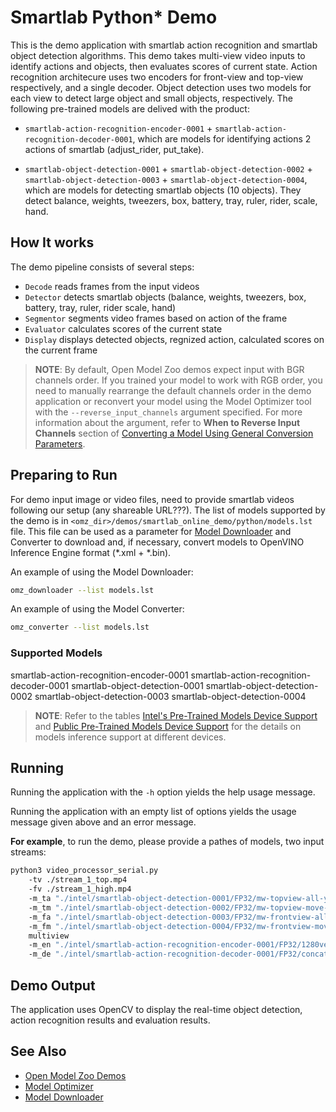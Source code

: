 # Smartlab Python\* Demo

This is the demo application with smartlab action recognition and smartlab object detection algorithms.
This demo takes multi-view video inputs to identify actions and objects, then evaluates scores of current state.
Action recognition architecure uses two encoders for front-view and top-view respectively, and a single decoder.
Object detection uses two models for each view to detect large object and small objects, respectively.
The following pre-trained models are delived with the product:


* `smartlab-action-recognition-encoder-0001` + `smartlab-action-recognition-decoder-0001`, which are models for identifying actions 2 actions of smartlab (adjust_rider, put_take).

* `smartlab-object-detection-0001` + `smartlab-object-detection-0002` + `smartlab-object-detection-0003` + `smartlab-object-detection-0004`, which are models for detecting smartlab objects (10 objects). They detect balance, weights, tweezers, box, battery, tray, ruler, rider, scale, hand.

## How It works

The demo pipeline consists of several steps:
* `Decode` reads frames from the input videos
* `Detector` detects smartlab objects (balance, weights, tweezers, box, battery, tray, ruler, rider scale, hand)
* `Segmentor` segments video frames based on action of the frame
* `Evaluator` calculates scores of the current state
* `Display` displays detected objects, regnized action, calculated scores on the current frame


> **NOTE**: By default, Open Model Zoo demos expect input with BGR channels order. If you trained your model to work with RGB order, you need to manually rearrange the default channels order in the demo application or reconvert your model using the Model Optimizer tool with the `--reverse_input_channels` argument specified. For more information about the argument, refer to **When to Reverse Input Channels** section of [Converting a Model Using General Conversion Parameters](https://docs.openvino.ai/latest/openvino_docs_MO_DG_prepare_model_convert_model_Converting_Model.html#general-conversion-parameters).

## Preparing to Run
For demo input image or video files, need to provide smartlab videos following our setup (any shareable URL???).
The list of models supported by the demo is in `<omz_dir>/demos/smartlab_online_demo/python/models.lst` file.
This file can be used as a parameter for [Model Downloader](../../../tools/model_tools/README.md) and Converter to download and, if necessary, convert models to OpenVINO Inference Engine format (\*.xml + \*.bin).

An example of using the Model Downloader:

```sh
omz_downloader --list models.lst
```

An example of using the Model Converter:

```sh
omz_converter --list models.lst
```

### Supported Models
smartlab-action-recognition-encoder-0001
smartlab-action-recognition-decoder-0001
smartlab-object-detection-0001
smartlab-object-detection-0002
smartlab-object-detection-0003
smartlab-object-detection-0004

> **NOTE**: Refer to the tables [Intel's Pre-Trained Models Device Support](../../../models/intel/device_support.md) and [Public Pre-Trained Models Device Support](../../../models/public/device_support.md) for the details on models inference support at different devices.

## Running

Running the application with the `-h` option yields the help usage message.

Running the application with an empty list of options yields the usage message given above and an error message.

**For example**, to run the demo, please provide a pathes of models, two input streams:

```sh
python3 video_processor_serial.py 
    -tv ./stream_1_top.mp4
    -fv ./stream_1_high.mp4
    -m_ta "./intel/smartlab-object-detection-0001/FP32/mw-topview-all-yolox-n.bin"
    -m_tm "./intel/smartlab-object-detection-0002/FP32/mw-topview-move-yolox-n.bin"
    -m_fa "./intel/smartlab-object-detection-0003/FP32/mw-frontview-all-yolox-n.bin"
    -m_fm "./intel/smartlab-object-detection-0004/FP32/mw-frontview-move-yolox-n.bin"
    multiview
    -m_en "./intel/smartlab-action-recognition-encoder-0001/FP32/1280vec-mobilenet-v2.bin"
    -m_de "./intel/smartlab-action-recognition-decoder-0001/FP32/concat-classifier.bin"
```

## Demo Output

The application uses OpenCV to display the real-time object detection, action recognition results and evaluation results.

## See Also

* [Open Model Zoo Demos](../../README.md)
* [Model Optimizer](https://docs.openvinotoolkit.org/latest/_docs_MO_DG_Deep_Learning_Model_Optimizer_DevGuide.html)
* [Model Downloader](../../../tools/model_tools/README.md)
